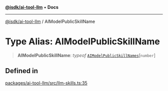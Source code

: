 [**@isdk/ai-tool-llm**](../README.md) • **Docs**

***

[@isdk/ai-tool-llm](../globals.md) / AIModelPublicSkillName

# Type Alias: AIModelPublicSkillName

> **AIModelPublicSkillName**: *typeof* [`AIModelPublicSkillNames`](../variables/AIModelPublicSkillNames.md)\[`number`\]

## Defined in

[packages/ai-tool-llm/src/llm-skills.ts:35](https://github.com/isdk/ai-tool-llm.js/blob/91036fde2392dfc52f5b7e20305699862b61dc63/src/llm-skills.ts#L35)
